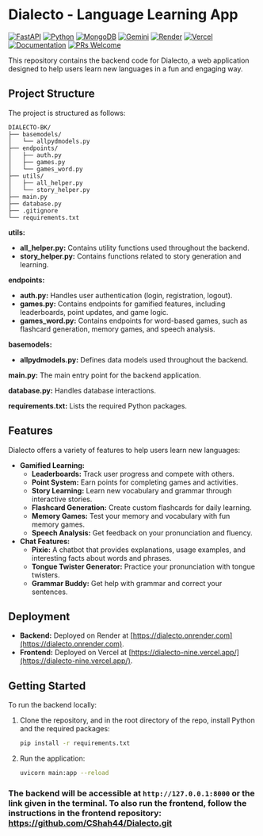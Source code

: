 # Dialecto - Language Learning App

[![FastAPI](https://img.shields.io/badge/FastAPI-005571?style=for-the-badge&logo=fastapi)](https://fastapi.tiangolo.com/)
[![Python](https://img.shields.io/badge/python-3.9+-blue.svg?style=for-the-badge&logo=python&logoColor=white)](https://www.python.org)
[![MongoDB](https://img.shields.io/badge/MongoDB-%234ea94b.svg?style=for-the-badge&logo=mongodb&logoColor=white)](https://www.mongodb.com/)
[![Gemini](https://img.shields.io/badge/Gemini_AI-8E75B2?style=for-the-badge&logo=google&logoColor=white)](https://gemini.google.com/)
[![Render](https://img.shields.io/badge/Render-%46E3B7.svg?style=for-the-badge&logo=render&logoColor=white)](https://dialecto.onrender.com)
[![Vercel](https://img.shields.io/badge/vercel-%23000000.svg?style=for-the-badge&logo=vercel&logoColor=white)](https://dialecto-nine.vercel.app/)
[![Documentation](https://img.shields.io/badge/docs-API_Documentation-blue?style=for-the-badge)](https://dialecto.onrender.com/docs)
[![PRs Welcome](https://img.shields.io/badge/PRs-welcome-brightgreen.svg?style=for-the-badge)](https://makeapullrequest.com)

This repository contains the backend code for Dialecto, a web application designed to help users learn new languages in a fun and engaging way. 

## Project Structure

The project is structured as follows:
```
DIALECTO-BK/
├── basemodels/
│   └── allpydmodels.py
├── endpoints/
│   ├── auth.py
│   ├── games.py
│   └── games_word.py
├── utils/
│   ├── all_helper.py
│   └── story_helper.py
├── main.py
├── database.py
├── .gitignore
└── requirements.txt
```

**utils:**
- **all_helper.py:** Contains utility functions used throughout the backend.
- **story_helper.py:** Contains functions related to story generation and learning.

**endpoints:**
- **auth.py:** Handles user authentication (login, registration, logout).
- **games.py:** Contains endpoints for gamified features, including leaderboards, point updates, and game logic.
- **games_word.py:** Contains endpoints for word-based games, such as flashcard generation, memory games, and speech analysis.

**basemodels:**
- **allpydmodels.py:** Defines data models used throughout the backend.

**main.py:** The main entry point for the backend application.

**database.py:** Handles database interactions.

**requirements.txt:** Lists the required Python packages.

## Features

Dialecto offers a variety of features to help users learn new languages:

- **Gamified Learning:**
    - **Leaderboards:** Track user progress and compete with others.
    - **Point System:** Earn points for completing games and activities.
    - **Story Learning:** Learn new vocabulary and grammar through interactive stories.
    - **Flashcard Generation:** Create custom flashcards for daily learning.
    - **Memory Games:** Test your memory and vocabulary with fun memory games.
    - **Speech Analysis:** Get feedback on your pronunciation and fluency.
- **Chat Features:**
    - **Pixie:** A chatbot that provides explanations, usage examples, and interesting facts about words and phrases.
    - **Tongue Twister Generator:** Practice your pronunciation with tongue twisters.
    - **Grammar Buddy:** Get help with grammar and correct your sentences.

## Deployment

- **Backend:** Deployed on Render at [https://dialecto.onrender.com](https://dialecto.onrender.com).
- **Frontend:** Deployed on Vercel at [https://dialecto-nine.vercel.app/](https://dialecto-nine.vercel.app/).

## Getting Started

To run the backend locally:

1. Clone the repository, and in the root directory of the repo, install Python and the required packages:
   ```bash
   pip install -r requirements.txt
   ```
2. Run the application:
   ```bash
   uvicorn main:app --reload
   ```

### The backend will be accessible at `http://127.0.0.1:8000` or the link given in the terminal. To also run the frontend, follow the instructions in the frontend repository: https://github.com/CShah44/Dialecto.git